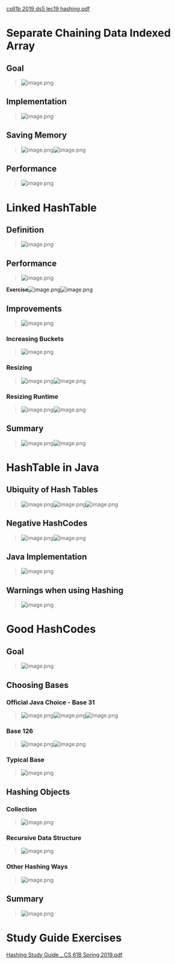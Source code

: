 [cs61b 2019 ds5 lec19 hashing.pdf](https://www.yuque.com/attachments/yuque/0/2023/pdf/12393765/1676202385770-3222a2d1-8a1c-47b9-8d66-cc15852c8e2c.pdf)

# Separate Chaining Data Indexed Array
## Goal
> ![image.png](Hashing_Table.assets/20230302_0956122516.png)


## Implementation
> ![image.png](Hashing_Table.assets/20230302_0956138035.png)


## Saving Memory
> ![image.png](Hashing_Table.assets/20230302_0956132246.png)![image.png](Hashing_Table.assets/20230302_0956136154.png)


## Performance
> ![image.png](Hashing_Table.assets/20230302_0956135640.png)



# Linked HashTable 
## Definition
> ![image.png](Hashing_Table.assets/20230302_0956139198.png)


## Performance
> ![image.png](Hashing_Table.assets/20230302_0956134924.png)

**Exercise**![image.png](Hashing_Table.assets/20230302_0956135651.png)![image.png](Hashing_Table.assets/20230302_0956133195.png)

## Improvements
> ![image.png](Hashing_Table.assets/20230302_0956146393.png)



### Increasing Buckets
> ![image.png](Hashing_Table.assets/20230302_0956145592.png)


### Resizing
> ![image.png](Hashing_Table.assets/20230302_0956145342.png)![image.png](Hashing_Table.assets/20230302_0956149796.png)


### Resizing Runtime
> ![image.png](Hashing_Table.assets/20230302_0956144079.png)![image.png](Hashing_Table.assets/20230302_0956147690.png)


## Summary
> ![image.png](Hashing_Table.assets/20230302_0956142212.png)![image.png](Hashing_Table.assets/20230302_0956159237.png)



# HashTable in Java
## Ubiquity of Hash Tables
> ![image.png](Hashing_Table.assets/20230302_0956157029.png)![image.png](Hashing_Table.assets/20230302_0956156766.png)![image.png](Hashing_Table.assets/20230302_0956159437.png)



## Negative HashCodes
> ![image.png](Hashing_Table.assets/20230302_0956152653.png)![image.png](Hashing_Table.assets/20230302_0956152941.png)




## Java Implementation
> ![image.png](Hashing_Table.assets/20230302_0956152373.png)




## Warnings when using Hashing
> ![image.png](Hashing_Table.assets/20230302_0956157526.png)



# Good HashCodes
## Goal
> ![image.png](Hashing_Table.assets/20230302_0956163242.png)


## Choosing Bases
### Official Java Choice - Base 31
> ![image.png](Hashing_Table.assets/20230302_0956165981.png)![image.png](Hashing_Table.assets/20230302_0956167789.png)![image.png](Hashing_Table.assets/20230302_0956166996.png)



### Base 126
> ![image.png](Hashing_Table.assets/20230302_0956161057.png)![image.png](Hashing_Table.assets/20230302_0956171997.png)



### Typical Base
> ![image.png](Hashing_Table.assets/20230302_0956173572.png)




## Hashing Objects
### Collection
> ![image.png](Hashing_Table.assets/20230302_0956177103.png)


### Recursive Data Structure
> ![image.png](Hashing_Table.assets/20230302_0956171254.png)



### Other Hashing Ways
> ![image.png](Hashing_Table.assets/20230302_0956174476.png)



## Summary
> ![image.png](Hashing_Table.assets/20230302_0956177181.png)



# Study Guide Exercises
[Hashing Study Guide _ CS 61B Spring 2019.pdf](https://www.yuque.com/attachments/yuque/0/2023/pdf/12393765/1676203941597-f4ff9f2f-d6d7-47c4-807a-7ffb4eb4a121.pdf)

